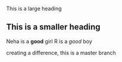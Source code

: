 
This is a large heading

## This is a smaller heading

Neha is a **good** girl
R is a *good* boy

creating a difference, this is a master branch
